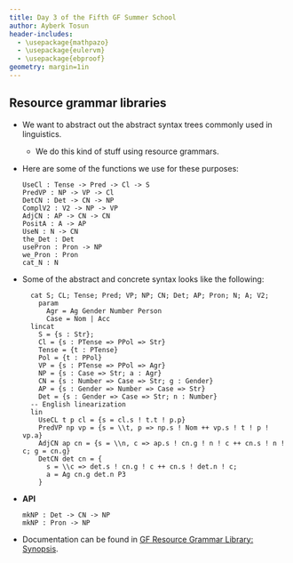 ```yaml
---
title: Day 3 of the Fifth GF Summer School
author: Ayberk Tosun
header-includes:
  - \usepackage{mathpazo}
  - \usepackage{eulervm}
  - \usepackage{ebproof}
geometry: margin=1in
---
```


## Resource grammar libraries

* We want to abstract out the abstract syntax trees commonly used in
  linguistics.
    - We do this kind of stuff using resource grammars.

* Here are some of the functions we use for these purposes:

    ```GF
    UseCl : Tense -> Pred -> Cl -> S
    PredVP : NP -> VP -> Cl
    DetCN : Det -> CN -> NP
    ComplV2 : V2 -> NP -> VP
    AdjCN : AP -> CN -> CN
    PositA : A -> AP
    UseN : N -> CN
    the_Det : Det
    usePron : Pron -> NP
    we_Pron : Pron
    cat_N : N
    ```

* Some of the abstract and concrete syntax looks like the following: 

    ```GF
      cat S; CL; Tense; Pred; VP; NP; CN; Det; AP; Pron; N; A; V2;
        param
          Agr = Ag Gender Number Person
          Case = Nom | Acc
      lincat
        S = {s : Str};
        Cl = {s : PTense => PPol => Str}
        Tense = {t : PTense}
        Pol = {t : PPol}
        VP = {s : PTense => PPol => Agr}
        NP = {s : Case => Str; a : Agr}
        CN = {s : Number => Case => Str; g : Gender}
        AP = {s : Gender => Number => Case => Str}
        Det = {s : Gender => Case => Str; n : Number}
      -- English linearization
      lin
        UseCL t p cl = {s = cl.s ! t.t ! p.p}
        PredVP np vp = {s = \\t, p => np.s ! Nom ++ vp.s ! t ! p ! vp.a}
        AdjCN ap cn = {s = \\n, c => ap.s ! cn.g ! n ! c ++ cn.s ! n ! c; g = cn.g}
        DetCN det cn = {
          s = \\c => det.s ! cn.g ! c ++ cn.s ! det.n ! c;
          a = Ag cn.g det.n P3
        }
    ```

* __API__

    ```GF
    mkNP : Det -> CN -> NP
    mkNP : Pron -> NP
    ```

* Documentation can be found in
  [GF Resource Grammar Library: Synopsis](http://www.grammaticalframework.org/lib/doc/synopsis.html).
